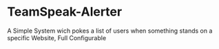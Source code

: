 # TeamSpeak-Alerter
A Simple System wich pokes a list of users when something stands on a specific Website, Full Configurable
